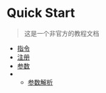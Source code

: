 # Quick Start

> 这是一个非官方的教程文档

* [指令](/command/)
* [注册](/register/)
* [参数](/argument/)
*
    * [参数解析](/parser/)